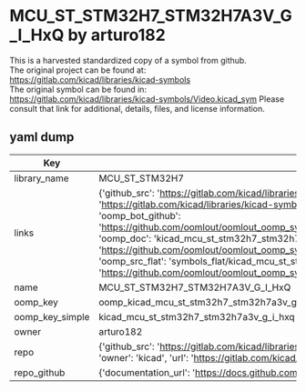 # MCU_ST_STM32H7_STM32H7A3V_G_I_HxQ by arturo182  
This is a harvested standardized copy of a symbol from github.  
The original project can be found at:  
https://gitlab.com/kicad/libraries/kicad-symbols  
The original symbol can be found in:
https://gitlab.com/kicad/libraries/kicad-symbols/Video.kicad_sym
Please consult that link for additional, details, files, and license information.  
## yaml dump  
| Key | Value |  
| --- | --- |  
| library_name | MCU_ST_STM32H7 |  
| links | {'github_src': 'https://gitlab.com/kicad/libraries/kicad-symbols/Video.kicad_sym', 'github_src_repo': 'https://gitlab.com/kicad/libraries/kicad-symbols', 'oomp_bot': 'kicad_mcu_st_stm32h7_stm32h7a3v_g_i_hxq/working', 'oomp_bot_github': 'https://github.com/oomlout/oomlout_oomp_symbol_bot/tree/main/kicad_mcu_st_stm32h7_stm32h7a3v_g_i_hxq/working', 'oomp_doc': 'kicad_mcu_st_stm32h7_stm32h7a3v_g_i_hxq/working', 'oomp_doc_github': 'https://github.com/oomlout/oomlout_oomp_symbol_doc/tree/main/kicad_mcu_st_stm32h7_stm32h7a3v_g_i_hxq/working', 'oomp_src_flat': 'symbols_flat/kicad_mcu_st_stm32h7_stm32h7a3v_g_i_hxq/working', 'oomp_src_flat_github': 'https://github.com/oomlout/oomlout_oomp_symbol_src/tree/main/kicad_mcu_st_stm32h7_stm32h7a3v_g_i_hxq/working'} |  
| name | MCU_ST_STM32H7_STM32H7A3V_G_I_HxQ |  
| oomp_key | oomp_kicad_mcu_st_stm32h7_stm32h7a3v_g_i_hxq |  
| oomp_key_simple | kicad_mcu_st_stm32h7_stm32h7a3v_g_i_hxq |  
| owner | arturo182 |  
| repo | {'github_src': 'https://gitlab.com/kicad/libraries/kicad-symbols/Video.kicad_sym', 'name': 'libraries/kicad-symbols', 'owner': 'kicad', 'url': 'https://gitlab.com/kicad/libraries/kicad-symbols'} |  
| repo_github | {'documentation_url': 'https://docs.github.com/rest/repos/repos#get-a-repository', 'message': 'Not Found'} |  

